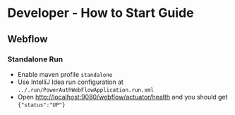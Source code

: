 # Developer - How to Start Guide


## Webflow


### Standalone Run

- Enable maven profile `standalone`
- Use IntelliJ Idea run configuration at `../.run/PowerAuthWebFlowApplication.run.xml`
- Open [http://localhost:9080/webflow/actuator/health](http://localhost:9080/webflow/actuator/health) and you should get `{"status":"UP"}`
